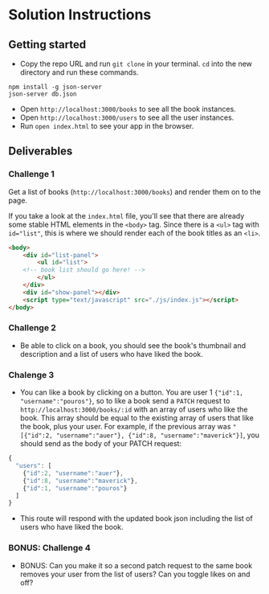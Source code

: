 # Solution Instructions
## Getting started
* Copy the repo URL and run `git clone` in your terminal. `cd` into the new directory and run these commands.

```
npm install -g json-server
json-server db.json
```

* Open `http://localhost:3000/books` to see all the book instances.
* Open `http://localhost:3000/users` to see all the user instances.
* Run `open index.html` to see your app in the browser.

## Deliverables
### Challenge 1
Get a list of books (`http://localhost:3000/books`) and render them on to the page.

If you take a look at the `index.html` file, you'll see that there are already some stable HTML elements in the `<body>` tag. Since there is a `<ul>` tag with `id="list"`, this is where we should render each of the book titles as an `<li>`. 

```html
<body>
	<div id="list-panel">
		<ul id="list">
    <!-- book list should go here! -->
		</ul>
	</div>
	<div id="show-panel"></div>
	<script type="text/javascript" src="./js/index.js"></script>
</body>
```

### Challenge 2
- Be able to click on a book, you should see the book's thumbnail and description and a list of users who have liked the book.

### Chalenge 3
- You can like a book by clicking on a button. You are user 1 `{"id":1, "username":"pouros"}`, so to like a book send a `PATCH` request to `http://localhost:3000/books/:id` with an array of users who like the book. This array should be equal to the existing array of users that like the book, plus your user. For example, if the previous array was `"[{"id":2, "username":"auer"}, {"id":8, "username":"maverick"}]`, you should send as the body of your PATCH request:

```javascript
{
  "users": [
    {"id":2, "username":"auer"},
    {"id":8, "username":"maverick"},
    {"id":1, "username":"pouros"}
  ]
}
```

- This route will respond with the updated book json including the list of users who have liked the book.

### BONUS: Challenge 4
- BONUS: Can you make it so a second patch request to the same book removes your user from the list of users? Can you toggle likes on and off?